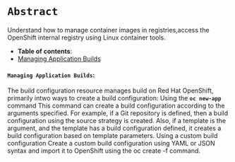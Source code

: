 
# **`Abstract`**
Understand how to manage container images in registries,access the OpenShift internal registry using Linux container tools.

-  **Table of contents**:
  - [Managing Application Builds](#managing-application-builds)
  
#### **`Managing Application Builds`:**


The build configuration resource manages build on Red Hat OpenShift, primarily intwo ways to create a build configuration:
Using the **`oc new-app`** command
This command can create a build configuration according to the arguments specified. For example, if a Git repository is defined, then a build configuration using the source strategy is created. Also, if a template is the argument, and the template has a build configuration defined, it creates a build configuration based on template parameters.
Using a custom build configuration
Create a custom build configuration using YAML or JSON syntax and import it to OpenShift using the oc create -f command.